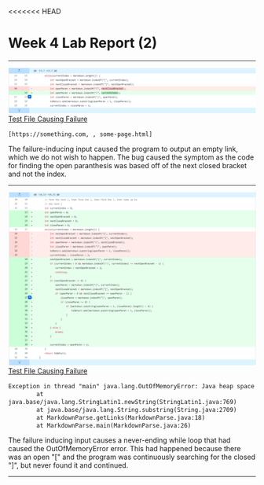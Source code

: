 <<<<<<< HEAD
# Week 4 Lab Report (2)
---
![image](SS2.png)
[Test File Causing Failure](https://github.com/tylermeyers/markdown-parse/blob/20b1a762f348960b61de05ca8695c444d933dd13/test-file.md)
```
[https://something.com, , some-page.html]
```

The failure-inducing input caused the program to output an empty link, which we do not wish to happen. The bug caused the symptom as the code for finding the open paranthesis was based off of the next closed bracket and not the index.

---

![image](SS1.png)
[Test File Causing Failure](https://github.com/tylermeyers/markdown-parse/blob/884faf2b1d52d800e117b54e5c7cbaa3a0d5b2ec/test-file2.md)
```
Exception in thread "main" java.lang.OutOfMemoryError: Java heap space
        at java.base/java.lang.StringLatin1.newString(StringLatin1.java:769)
        at java.base/java.lang.String.substring(String.java:2709)
        at MarkdownParse.getLinks(MarkdownParse.java:18)
        at MarkdownParse.main(MarkdownParse.java:26)
```
The failure inducing input causes a never-ending while loop that had caused the OutOfMemoryError error. This had happened because there was an open "[" and the program was continuously searching for the closed "]", but never found it and continued.

------
